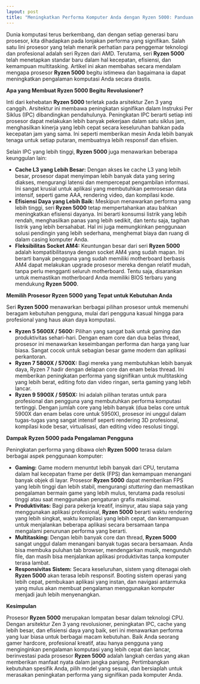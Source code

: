 ```yaml
---
layout: post
title: "Meningkatkan Performa Komputer Anda dengan Ryzen 5000: Panduan Lengkap"
---
```


Dunia komputasi terus berkembang, dan dengan setiap generasi baru prosesor, kita dihadapkan pada lonjakan performa yang signifikan. Salah satu lini prosesor yang telah menarik perhatian para penggemar teknologi dan profesional adalah seri Ryzen dari AMD. Terutama, seri **Ryzen 5000** telah menetapkan standar baru dalam hal kecepatan, efisiensi, dan kemampuan multitasking. Artikel ini akan membahas secara mendalam mengapa prosesor **Ryzen 5000** begitu istimewa dan bagaimana ia dapat meningkatkan pengalaman komputasi Anda secara drastis.

**Apa yang Membuat Ryzen 5000 Begitu Revolusioner?**

Inti dari kehebatan **Ryzen 5000** terletak pada arsitektur Zen 3 yang canggih. Arsitektur ini membawa peningkatan signifikan dalam Instruksi Per Siklus (IPC) dibandingkan pendahulunya. Peningkatan IPC berarti setiap inti prosesor dapat melakukan lebih banyak pekerjaan dalam satu siklus jam, menghasilkan kinerja yang lebih cepat secara keseluruhan bahkan pada kecepatan jam yang sama. Ini seperti memberikan mesin Anda lebih banyak tenaga untuk setiap putaran, membuatnya lebih responsif dan efisien.

Selain IPC yang lebih tinggi, **Ryzen 5000** juga menawarkan beberapa keunggulan lain:

*   **Cache L3 yang Lebih Besar:** Dengan akses ke cache L3 yang lebih besar, prosesor dapat menyimpan lebih banyak data yang sering diakses, mengurangi latensi dan mempercepat pengambilan informasi. Ini sangat krusial untuk aplikasi yang membutuhkan pemrosesan data intensif, seperti game AAA, rendering video, dan kompilasi kode.
*   **Efisiensi Daya yang Lebih Baik:** Meskipun menawarkan performa yang lebih tinggi, seri **Ryzen 5000** tetap mempertahankan atau bahkan meningkatkan efisiensi dayanya. Ini berarti konsumsi listrik yang lebih rendah, menghasilkan panas yang lebih sedikit, dan tentu saja, tagihan listrik yang lebih bersahabat. Hal ini juga memungkinkan penggunaan solusi pendingin yang lebih sederhana, menghemat biaya dan ruang di dalam casing komputer Anda.
*   **Fleksibilitas Socket AM4:** Keuntungan besar dari seri **Ryzen 5000** adalah kompatibilitasnya dengan socket AM4 yang sudah mapan. Ini berarti banyak pengguna yang sudah memiliki motherboard berbasis AM4 dapat melakukan upgrade prosesor mereka dengan relatif mudah, tanpa perlu mengganti seluruh motherboard. Tentu saja, disarankan untuk memastikan motherboard Anda memiliki BIOS terbaru yang mendukung **Ryzen 5000**.

**Memilih Prosesor Ryzen 5000 yang Tepat untuk Kebutuhan Anda**

Seri **Ryzen 5000** menawarkan berbagai pilihan prosesor untuk memenuhi beragam kebutuhan pengguna, mulai dari pengguna kasual hingga para profesional yang haus akan daya komputasi.

*   **Ryzen 5 5600X / 5600:** Pilihan yang sangat baik untuk gaming dan produktivitas sehari-hari. Dengan enam core dan dua belas thread, prosesor ini menawarkan keseimbangan performa dan harga yang luar biasa. Sangat cocok untuk sebagian besar game modern dan aplikasi perkantoran.
*   **Ryzen 7 5800X / 5700X:** Bagi mereka yang membutuhkan lebih banyak daya, Ryzen 7 hadir dengan delapan core dan enam belas thread. Ini memberikan peningkatan performa yang signifikan untuk multitasking yang lebih berat, editing foto dan video ringan, serta gaming yang lebih lancar.
*   **Ryzen 9 5900X / 5950X:** Ini adalah pilihan teratas untuk para profesional dan pengguna yang membutuhkan performa komputasi tertinggi. Dengan jumlah core yang lebih banyak (dua belas core untuk 5900X dan enam belas core untuk 5950X), prosesor ini unggul dalam tugas-tugas yang sangat intensif seperti rendering 3D profesional, kompilasi kode besar, virtualisasi, dan editing video resolusi tinggi.

**Dampak Ryzen 5000 pada Pengalaman Pengguna**

Peningkatan performa yang dibawa oleh **Ryzen 5000** terasa dalam berbagai aspek penggunaan komputer:

*   **Gaming:** Game modern menuntut lebih banyak dari CPU, terutama dalam hal kecepatan frame per detik (FPS) dan kemampuan menangani banyak objek di layar. Prosesor **Ryzen 5000** dapat memberikan FPS yang lebih tinggi dan lebih stabil, mengurangi *stuttering* dan memastikan pengalaman bermain game yang lebih mulus, terutama pada resolusi tinggi atau saat menggunakan pengaturan grafis maksimal.
*   **Produktivitas:** Bagi para pekerja kreatif, insinyur, atau siapa saja yang menggunakan aplikasi profesional, **Ryzen 5000** berarti waktu rendering yang lebih singkat, waktu kompilasi yang lebih cepat, dan kemampuan untuk menjalankan beberapa aplikasi secara bersamaan tanpa mengalami penurunan performa yang berarti.
*   **Multitasking:** Dengan lebih banyak core dan thread, **Ryzen 5000** sangat unggul dalam menangani banyak tugas secara bersamaan. Anda bisa membuka puluhan tab browser, mendengarkan musik, mengunduh file, dan masih bisa menjalankan aplikasi produktivitas tanpa komputer terasa lambat.
*   **Responsivitas Sistem:** Secara keseluruhan, sistem yang ditenagai oleh **Ryzen 5000** akan terasa lebih responsif. Booting sistem operasi yang lebih cepat, pembukaan aplikasi yang instan, dan navigasi antarmuka yang mulus akan membuat pengalaman menggunakan komputer menjadi jauh lebih menyenangkan.

**Kesimpulan**

Prosesor **Ryzen 5000** merupakan lompatan besar dalam teknologi CPU. Dengan arsitektur Zen 3 yang revolusioner, peningkatan IPC, cache yang lebih besar, dan efisiensi daya yang baik, seri ini menawarkan performa yang luar biasa untuk berbagai macam kebutuhan. Baik Anda seorang gamer hardcore, profesional kreatif, atau hanya pengguna yang menginginkan pengalaman komputasi yang lebih cepat dan lancar, berinvestasi pada prosesor **Ryzen 5000** adalah langkah cerdas yang akan memberikan manfaat nyata dalam jangka panjang. Pertimbangkan kebutuhan spesifik Anda, pilih model yang sesuai, dan bersiaplah untuk merasakan peningkatan performa yang signifikan pada komputer Anda.
